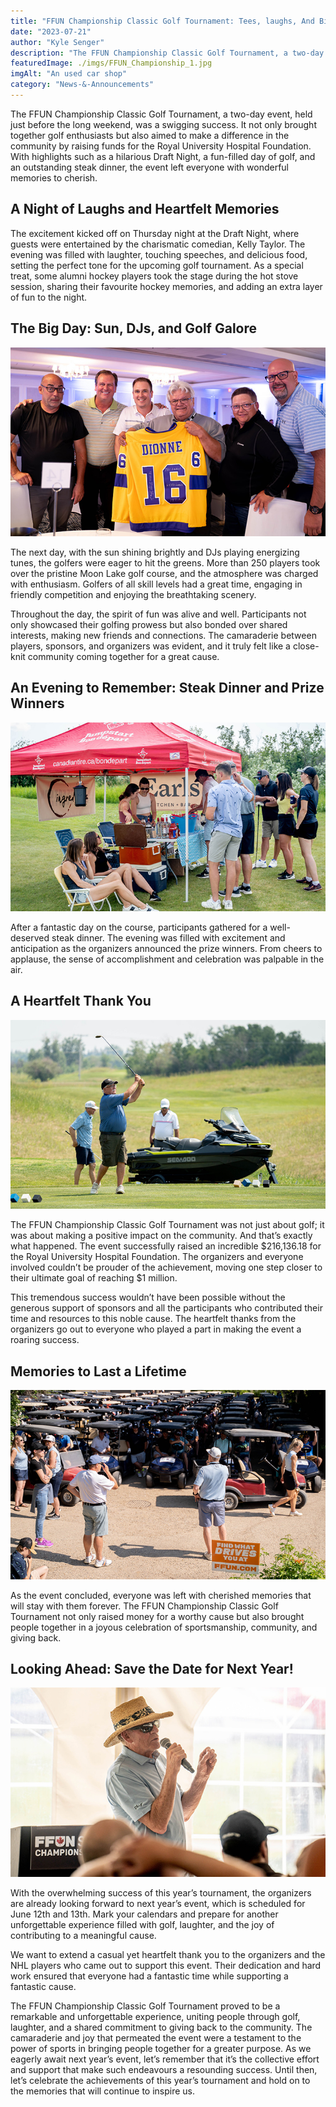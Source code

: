 ```yaml
---
title: "FFUN Championship Classic Golf Tournament: Tees, laughs, And Big Hearts!"
date: "2023-07-21"
author: "Kyle Senger"
description: "The FFUN Championship Classic Golf Tournament, a two-day event, held just before the long weekend, was a swigging success. It not only brought together golf enthusiasts but also aimed to make a difference in the community by raising funds for the Royal University Hospital Foundation."
featuredImage: ./imgs/FFUN_Championship_1.jpg
imgAlt: "An used car shop"
category: "News-&-Announcements"
---
```


<!-- ![Markdown Logo](./imgs/FFUN_Championship_1.jpg) -->

The FFUN Championship Classic Golf Tournament, a two-day event, held just before the long weekend, was a swigging success. It not only brought together golf enthusiasts but also aimed to make a difference in the community by raising funds for the Royal University Hospital Foundation. With highlights such as a hilarious Draft Night, a fun-filled day of golf, and an outstanding steak dinner, the event left everyone with wonderful memories to cherish.

## A Night of Laughs and Heartfelt Memories

The excitement kicked off on Thursday night at the Draft Night, where guests were entertained by the charismatic comedian, Kelly Taylor. The evening was filled with laughter, touching speeches, and delicious food, setting the perfect tone for the upcoming golf tournament. As a special treat, some alumni hockey players took the stage during the hot stove session, sharing their favourite hockey memories, and adding an extra layer of fun to the night.

## The Big Day: Sun, DJs, and Golf Galore

![Markdown Logo](./imgs/FFUN_Championship_2.jpg)

The next day, with the sun shining brightly and DJs playing energizing tunes, the golfers were eager to hit the greens. More than 250 players took over the pristine Moon Lake golf course, and the atmosphere was charged with enthusiasm. Golfers of all skill levels had a great time, engaging in friendly competition and enjoying the breathtaking scenery.

Throughout the day, the spirit of fun was alive and well. Participants not only showcased their golfing prowess but also bonded over shared interests, making new friends and connections. The camaraderie between players, sponsors, and organizers was evident, and it truly felt like a close-knit community coming together for a great cause.

## An Evening to Remember: Steak Dinner and Prize Winners

![Markdown Logo](./imgs/FFUN_Championship_3.jpg)

After a fantastic day on the course, participants gathered for a well-deserved steak dinner. The evening was filled with excitement and anticipation as the organizers announced the prize winners. From cheers to applause, the sense of accomplishment and celebration was palpable in the air.

## A Heartfelt Thank You

![Markdown Logo](./imgs/FFUN_Championship_4.jpg)

The FFUN Championship Classic Golf Tournament was not just about golf; it was about making a positive impact on the community. And that’s exactly what happened. The event successfully raised an incredible $216,136.18 for the Royal University Hospital Foundation. The organizers and everyone involved couldn’t be prouder of the achievement, moving one step closer to their ultimate goal of reaching $1 million.

This tremendous success wouldn’t have been possible without the generous support of sponsors and all the participants who contributed their time and resources to this noble cause. The heartfelt thanks from the organizers go out to everyone who played a part in making the event a roaring success.

## Memories to Last a Lifetime

![Markdown Logo](./imgs/FFUN_Championship_5.jpg)

As the event concluded, everyone was left with cherished memories that will stay with them forever. The FFUN Championship Classic Golf Tournament not only raised money for a worthy cause but also brought people together in a joyous celebration of sportsmanship, community, and giving back.

## Looking Ahead: Save the Date for Next Year!

![Markdown Logo](./imgs/FFUN_Championship_6.jpg)

With the overwhelming success of this year’s tournament, the organizers are already looking forward to next year’s event, which is scheduled for June 12th and 13th. Mark your calendars and prepare for another unforgettable experience filled with golf, laughter, and the joy of contributing to a meaningful cause.

We want to extend a casual yet heartfelt thank you to the organizers and the NHL players who came out to support this event. Their dedication and hard work ensured that everyone had a fantastic time while supporting a fantastic cause.

The FFUN Championship Classic Golf Tournament proved to be a remarkable and unforgettable experience, uniting people through golf, laughter, and a shared commitment to giving back to the community. The camaraderie and joy that permeated the event were a testament to the power of sports in bringing people together for a greater purpose. As we eagerly await next year’s event, let’s remember that it’s the collective effort and support that make such endeavours a resounding success. Until then, let’s celebrate the achievements of this year’s tournament and hold on to the memories that will continue to inspire us.
